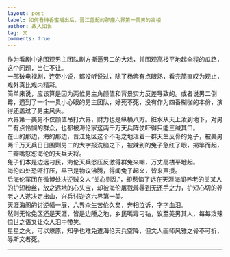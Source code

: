 ```yaml
---
layout: post
label: 如何看待香蜜播出后，晋江盖起的那座六界第一美男的高楼
author: 故人如世
tag: 文
comments: true
---
```


作为看剧中途围观男主团队剧方撕逼男二的大戏，并围观高楼平地起全程的瓜路，这个问题，当仁不让。
<br>一部破电视剧，连带小说，都没听说过，除了杨紫有点眼熟，看完简直叹为观止，戏外真比戏内精彩。
<br>简单来说，应该算是因为两位男主角颜值和背景实力反差导致的。或者说男二倒霉，遇到了一个一贯小心眼的男主团队，好死不死，没有作为四番糊咖的本份，演得还盖过了男主风头。
<br>六界第一美男不仅颜值吊打六界，财力也是纵横八方。脏水从天上泼到地下，对男二有点怜悯的群众，也都被海伦家这两千万天兵阵仗吓得只能三缄其口。
<br>在山的那边，海的那边，晋江兔区这个不毛之地活着一群天生反骨的兔子，被美男两千万天兵日日围剿男二的大字报洗脑之下，被辣到的兔子急红了眼，揭竿而起，三瓣嘴怒怼海伦的天兵天将。
<br>兔子们本是边远刁民，海伦天兵怒压反激得群兔来嘲，万丈高楼平地起。
<br>海伦四处恐吓打压，早已是物议沸腾，得闻兔子起义，皆来声援。
<br>后海伦军团在微博处决逆贼文人“关心则乱”，却惹恼了远在天涯海阁养老的关某人的护短粉丝，放之远地的心头宝，却被海伦屠戮羞辱到无还手之力，护短心切的养老之人遂决定出山，兴兵讨逆这六界第一美。
<br>天涯海阁的讨逆幡一展，六界众生苦伦久矣，奔相泣诉，字字血泪。
<br>然则无论兔区还是天涯，皆是边陲之地，乡民嘴毒刁钻，议至美男其人，每每泼辣惊世之语又让众人泪中带笑。
<br>星星之火，可以燎原，知乎也难免遭海伦天兵空降，但文人画师风雅之骨不可折，辱斯文者死。

---
    